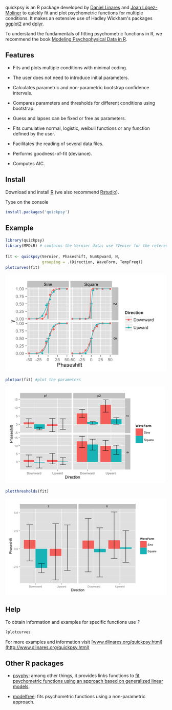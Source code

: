 <!-- README.md is generated from README.Rmd. Please edit that file -->
quickpsy is an R package developed by [Daniel Linares](http://www.dlinares.org) and [Joan López-Moliner](http://www.ub.edu/viscagroup/joan/) to quickly fit and plot psychometric functions for multiple conditions. It makes an extensive use of Hadley Wickham's packages [ggplot2](http://ggplot2.org/) and [dplyr](https://CRAN.R-project.org/package=dplyr).

To understand the fundamentals of fitting psychometric functions in R, we recommend the book [Modeling Psychophysical Data in R](http://www.springer.com/gp/book/9781461444749).

Features
--------

-   Fits and plots multiple conditions with minimal coding.

-   The user does not need to introduce initial parameters.

-   Calculates parametric and non-parametric bootstrap confidence intervals.

-   Compares parameters and thresholds for different conditions using bootstrap.

-   Guess and lapses can be fixed or free as parameters.

-   Fits cumulative normal, logistic, weibull functions or any function defined by the user.

-   Facilitates the reading of several data files.

-   Performs goodness-of-fit (deviance).

-   Computes AIC.

Install
-------

Download and install [R](https://www.r-project.org/) (we also recommend [Rstudio](https://www.rstudio.com/)).

Type on the console

``` r
install.packages('quickpsy')
```

Example
-------

``` r
library(quickpsy)
library(MPDiR) # contains the Vernier data; use ?Venier for the reference

fit <- quickpsy(Vernier, Phaseshift, NumUpward, N, 
                grouping = .(Direction, WaveForm, TempFreq))
plotcurves(fit)
```

![plots of vernier fits.](vernierFitPlot.png)

``` r
plotpar(fit) #plot the parameters
```

![params of vernier fits](vernierParamsPlot.png)

``` r
plotthresholds(fit)
```

![thresholds of vernier fits](vernierThreshesPlot.png)

Help
----

To obtain information and examples for specific functions use *?*

``` r
?plotcurves
```

For more examples and information visit [www.dlinares.org/quickpsy.html](http://www.dlinares.org/quickpsy.html)

Other R packages
----------------

-   [psyphy](https://CRAN.R-project.org/package=psyphy): among other things, it provides links functions to [fit psychometric functions using an approach based on generalized linear models](http://www.dlinares.org/psychopract.html#fitting-using-generalized-linear-models).

-   [modelfree](http://personalpages.manchester.ac.uk/staff/d.h.foster/software-modelfree/latest/home): fits psychometric functions using a non-parametric approach.
